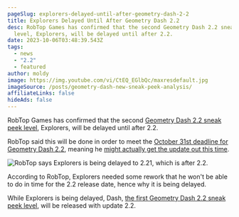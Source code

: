 ```yaml
---
pageSlug: explorers-delayed-until-after-geometry-dash-2-2
title: Explorers Delayed Until After Geometry Dash 2.2
desc: RobTop Games has confirmed that the second Geometry Dash 2.2 sneak peek
  level, Explorers, will be delayed until after 2.2.
date: 2023-10-06T03:48:39.543Z
tags:
  - news
  - "2.2"
  - featured
author: moldy
image: https://img.youtube.com/vi/CtEQ_EGlbQc/maxresdefault.jpg
imageSource: /posts/geometry-dash-new-sneak-peek-analysis/
affiliateLinks: false
hideAds: false
---
```

RobTop Games has confirmed that the second [Geometry Dash 2.2 sneak peek level](/posts/watch-all-geometry-dash-2-2-sneak-peeks-full-videos/), Explorers, will be delayed until after 2.2.

RobTop said this will be done in order to meet the [October 31st deadline for Geometry Dash 2.2](/posts/final-geometry-dash-2-2-release-date-confirmed-by-robtop/), meaning he [might actually get the update out this time](/posts/geometry-dash-2-2-release-date-might-get-delayed-to-after-october/).

![RobTop says Explorers is being delayed to 2.21, which is after 2.2.](https://pbs.twimg.com/media/F7tfqtoXwAAZ5SC?format=png&name=small)

According to RobTop, Explorers needed some rework that he won't be able to do in time for the 2.2 release date, hence why it is being delayed.

While Explorers is being delayed, Dash, [the first Geometry Dash 2.2 sneak peek level](/posts/sneak-peek-recreation/), will be released with update 2.2.